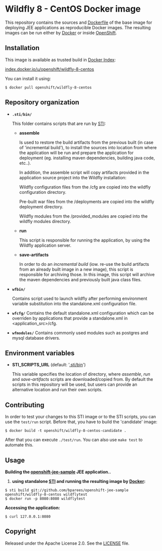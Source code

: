 Wildfly 8 - CentOS Docker image
========================================

This repository contains the sources and
[Dockerfile](https://github.com/openshift/wildfly-8-centos/blob/master/Dockerfile)
of the base image for deploying JEE applications as reproducible Docker
images. The resulting images can be run either by [Docker](http://docker.io)
or inside [OpenShift](https://github.com/openshift/origin/).

Installation
---------------

This image is available as trusted build in [Docker Index](https://index.docker.io):

[index.docker.io/u/openshift/wildfly-8-centos](https://index.docker.io/u/openshift/wildfly-8-centos/)

You can install it using:

```
$ docker pull openshift/wildfly-8-centos
```

Repository organization
------------------------

* **`.sti/bin/`**

  This folder contains scripts that are run by [STI](https://github.com/openshift/source-to-image):

  *   **assemble**

      Is used to restore the build artifacts from the previous built (in case of
      'incremental build'), to install the sources into location from where the
      application will be run and prepare the application for deployment (eg.
      installing maven dependencies, building java code, etc..).

      In addition, the assemble script will copy artifacts provided in the
      application source project into the Wildfly installation:

      Wildfly configuration files from the <application source>/cfg are copied
      into the wildfly configuration directory.

      Pre-built war files from the <application source>/deployments are copied
      into the wildfly deployment directory.

      Wildfly modules from the <application source>/provided_modules are copied
      into the wildfly modules directory.


  *   **run**

      This script is responsible for running the application, by using the
      Wildfly application server.

  *   **save-artifacts**

      In order to do an *incremental build* (iow. re-use the build artifacts
      from an already built image in a new image), this script is responsible for
      archiving those. In this image, this script will archive the
      maven dependencies and previously built java class files.

* **`wfbin/`**

  Contains script used to launch wildfly after performing environment variable
  substitution into the standalone.xml configuration file.

* **`wfcfg/`**
  Contains the default standalone.xml configuration which can be overriden by applications
  that provide a standalone.xml in <application_src>/cfg.

* **`wfmodules/`**
  Contains commonly used modules such as postgres and mysql database drivers.


Environment variables
---------------------

*  **STI_SCRIPTS_URL** (default: '[.sti/bin](https://raw.githubusercontent.com/openshift/wildfly-8-centos/master/.sti/bin)')

    This variable specifies the location of directory, where *assemble*, *run* and
    *save-artifacts* scripts are downloaded/copied from. By default the scripts
    in this repository will be used, but users can provide an alternative
    location and run their own scripts.

Contributing
------------

In order to test your changes to this STI image or to the STI scripts, you can
use the `test/run` script. Before that, you have to build the 'candidate' image:

```
$ docker build -t openshift/wildfly-8-centos-candidate .
```

After that you can execute `./test/run`. You can also use `make test` to
automate this.

Usage
---------------------

**Building the [openshift-jee-sample](https://github.com/bparees/openshift-jee-sample) JEE application..**

1. **using standalone [STI](https://github.com/openshift/source-to-image) and running the resulting image by [Docker](http://docker.io):**

```
$ sti build git://github.com/bparees/openshift-jee-sample openshift/wildfly-8-centos wildflytest
$ docker run -p 8080:8080 wildflytest
```

**Accessing the application:**
```
$ curl 127.0.0.1:8080
```

Copyright
--------------------

Released under the Apache License 2.0. See the [LICENSE](https://github.com/openshift/wildfly-8-centos/blob/master/LICENSE) file.



